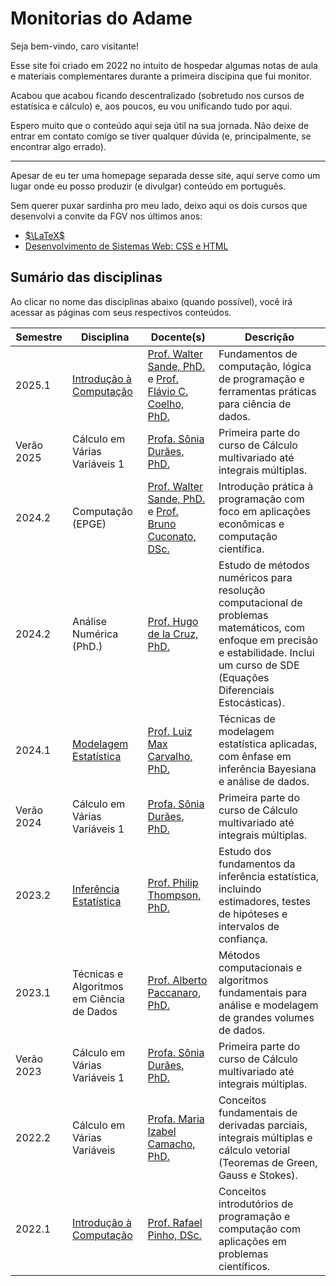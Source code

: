 # Monitorias do Adame

Seja bem-vindo, caro visitante!

Esse site foi criado em 2022 no intuito de hospedar algumas notas de aula e materiais complementares durante a primeira discipina que fui monitor.

Acabou que acabou ficando descentralizado (sobretudo nos cursos de estatísica e cálculo) e, aos poucos, eu vou unificando tudo por aqui.

Espero muito que o conteúdo aqui seja útil na sua jornada. Não deixe de entrar em contato comigo se tiver qualquer dúvida (e, principalmente, se encontrar algo errado).

---

Apesar de eu ter uma homepage separada desse site, aqui serve como um lugar onde eu posso produzir (e divulgar) conteúdo em português.

Sem querer puxar sardinha pro meu lado, deixo aqui os dois cursos que desenvolvi a convite da FGV nos últimos anos:

- [$\LaTeX$](https://educacao-executiva.fgv.br/cursos/online/curta-media-duracao-online/latex)
- [Desenvolvimento de Sistemas Web: CSS e HTML](https://educacao-executiva.fgv.br/cursos/online/curta-media-duracao-online/desenvolvimento-de-sistemas-web-css-e-html)


## Sumário das disciplinas

Ao clicar no nome das disciplinas abaixo (quando possível), você irá acessar as páginas com seus respectivos conteúdos.

| Semestre | Disciplina | Docente(s) | Descrição |
|----------| -----------| --------| ----------|
| 2025.1 | [Introdução à Computação](https://eadame.ovh/edu/2025/introcomp/home/) | [Prof. Walter Sande, PhD.](http://lattes.cnpq.br/0289400810360557) e [Prof. Flávio C. Coelho, PhD.](http://lattes.cnpq.br/0309050626285266) | Fundamentos de computação, lógica de programação e ferramentas práticas para ciência de dados. |
| Verão 2025 | Cálculo em Várias Variáveis 1 | [Profa. Sônia Durães, PhD.](http://lattes.cnpq.br//0046639059059059879) | Primeira parte do curso de Cálculo multivariado até integrais múltiplas. |
| 2024.2 | Computação (EPGE)| [Prof. Walter Sande, PhD.](http://lattes.cnpq.br/0289400810360557) e [Prof. Bruno Cuconato, DSc.](http://lattes.cnpq.br/8519188062698430) | Introdução prática à programação com foco em aplicações econômicas e computação científica. |
| 2024.2 | Análise Numérica (PhD.) | [Prof. Hugo de la Cruz, PhD.](http://lattes.cnpq.br/0044915261354363) | Estudo de métodos numéricos para resolução computacional de problemas matemáticos, com enfoque em precisão e estabilidade. Inclui um curso de SDE (Equações Diferenciais Estocásticas). |
| 2024.1 | [Modelagem Estatística](https://github.com/maxbiostat/stats_modelling) | [Prof. Luiz Max Carvalho, PhD.](http://lattes.cnpq.br/7282202947621572) | Técnicas de modelagem estatística aplicadas, com ênfase em inferência Bayesiana e análise de dados. |
| Verão 2024 | Cálculo em Várias Variáveis 1 | [Profa. Sônia Durães, PhD.](http://lattes.cnpq.br//0046639059059059879) | Primeira parte do curso de Cálculo multivariado até integrais múltiplas. |
| 2023.2 | [Inferência Estatística](https://eadame.ovh/statistical-inference/) | [Prof. Philip Thompson, PhD.](https://lattes.cnpq.br/4986735811904412) | Estudo dos fundamentos da inferência estatística, incluindo estimadores, testes de hipóteses e intervalos de confiança. |
| 2023.1 | Técnicas e Algoritmos em Ciência de Dados | [Prof. Alberto Paccanaro, PhD.](http://lattes.cnpq.br/9819989502690120) | Métodos computacionais e algoritmos fundamentais para análise e modelagem de grandes volumes de dados. |
| Verão 2023 | Cálculo em Várias Variáveis 1 | [Profa. Sônia Durães, PhD.](http://lattes.cnpq.br//0046639059059059879) | Primeira parte do curso de Cálculo multivariado até integrais múltiplas. |
| 2022.2 | Cálculo em Várias Variáveis | [Profa. Maria Izabel Camacho, PhD.](http://lattes.cnpq.br/0206961561900999) | Conceitos fundamentais de derivadas parciais, integrais múltiplas e cálculo vetorial (Teoremas de Green, Gauss e Stokes). |
| 2022.1 | [Introdução à Computação](https://eadame.ovh/edu/2022/introcomp/home/) | [Prof. Rafael Pinho, DSc.](http://lattes.cnpq.br/9828097913107361) | Conceitos introdutórios de programação e computação com aplicações em problemas científicos. |
